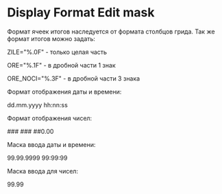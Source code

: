 # Display Format Edit mask

Формат ячеек итогов наследуется от формата столбцов грида. Так же формат итогов можно задать:

ZILE="%.0F"  - только целая часть

ORE="%.1F" - в дробной части 1 знак 

ORE\_NOCI="%.3F" - в дробной части 3 знака

Формат отображения даты и времени:

dd.mm.yyyy hh:nn:ss

Формат отображения чисел:

\#\#\# \#\#\# \#\#0.00

Маска ввода даты и времени:

99.99.9999 99:99:99

Маска ввода для чисел:

99.99

